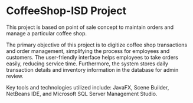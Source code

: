 # CoffeeShop-ISD Project

This project is based on point of sale concept to maintain orders and manage a particular coffee shop. 

The primary objective of this project is to digitize coffee shop transactions and order management, simplifying the process for employees and customers. The user-friendly interface helps employees to take orders easily, reducing service time.
Furthermore, the system stores daily transaction details and inventory information in the database for admin review. 

Key tools and technologies utilized include:
JavaFX, Scene Builder, NetBeans IDE, and Microsoft SQL Server Management Studio.




